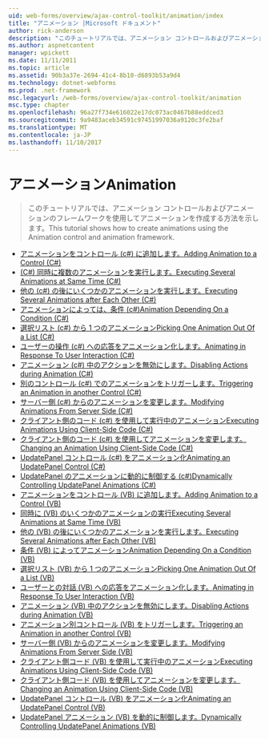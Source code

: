 ```yaml
---
uid: web-forms/overview/ajax-control-toolkit/animation/index
title: "アニメーション |Microsoft ドキュメント"
author: rick-anderson
description: "このチュートリアルでは、アニメーション コントロールおよびアニメーションのフレームワークを使用してアニメーションを作成する方法を示します。"
ms.author: aspnetcontent
manager: wpickett
ms.date: 11/11/2011
ms.topic: article
ms.assetid: 90b3a37e-2694-41c4-8b10-d6893b53a9d4
ms.technology: dotnet-webforms
ms.prod: .net-framework
msc.legacyurl: /web-forms/overview/ajax-control-toolkit/animation
msc.type: chapter
ms.openlocfilehash: 96a27f734e616022e17dc073ac0467b88eddced3
ms.sourcegitcommit: 9a9483aceb34591c97451997036a9120c3fe2baf
ms.translationtype: MT
ms.contentlocale: ja-JP
ms.lasthandoff: 11/10/2017
---
```

<a name="animation"></a><span data-ttu-id="77742-103">アニメーション</span><span class="sxs-lookup"><span data-stu-id="77742-103">Animation</span></span>
====================
> <span data-ttu-id="77742-104">このチュートリアルでは、アニメーション コントロールおよびアニメーションのフレームワークを使用してアニメーションを作成する方法を示します。</span><span class="sxs-lookup"><span data-stu-id="77742-104">This tutorial shows how to create animations using the Animation control and animation framework.</span></span>


- [<span data-ttu-id="77742-105">アニメーションをコントロール (c#) に追加します。</span><span class="sxs-lookup"><span data-stu-id="77742-105">Adding Animation to a Control (C#)</span></span>](adding-animation-to-a-control-cs.md)
- [<span data-ttu-id="77742-106">(C#) 同時に複数のアニメーションを実行します。</span><span class="sxs-lookup"><span data-stu-id="77742-106">Executing Several Animations at Same Time (C#)</span></span>](executing-several-animations-at-the-same-time-cs.md)
- [<span data-ttu-id="77742-107">他の (c#) の後にいくつかのアニメーションを実行します。</span><span class="sxs-lookup"><span data-stu-id="77742-107">Executing Several Animations after Each Other (C#)</span></span>](executing-several-animations-after-each-other-cs.md)
- [<span data-ttu-id="77742-108">アニメーションによっては、条件 (c#)</span><span class="sxs-lookup"><span data-stu-id="77742-108">Animation Depending On a Condition (C#)</span></span>](animation-depending-on-a-condition-cs.md)
- [<span data-ttu-id="77742-109">選択リスト (c#) から 1 つのアニメーション</span><span class="sxs-lookup"><span data-stu-id="77742-109">Picking One Animation Out Of a List (C#)</span></span>](picking-one-animation-out-of-a-list-cs.md)
- [<span data-ttu-id="77742-110">ユーザーの操作 (c#) への応答をアニメーション化します。</span><span class="sxs-lookup"><span data-stu-id="77742-110">Animating in Response To User Interaction (C#)</span></span>](animating-in-response-to-user-interaction-cs.md)
- [<span data-ttu-id="77742-111">アニメーション (c#) 中のアクションを無効にします。</span><span class="sxs-lookup"><span data-stu-id="77742-111">Disabling Actions during Animation (C#)</span></span>](disabling-actions-during-animation-cs.md)
- [<span data-ttu-id="77742-112">別のコントロール (c#) でのアニメーションをトリガーします。</span><span class="sxs-lookup"><span data-stu-id="77742-112">Triggering an Animation in another Control (C#)</span></span>](triggering-an-animation-in-another-control-cs.md)
- [<span data-ttu-id="77742-113">サーバー側 (c#) からのアニメーションを変更します。</span><span class="sxs-lookup"><span data-stu-id="77742-113">Modifying Animations From Server Side (C#)</span></span>](modifying-animations-from-the-server-side-cs.md)
- [<span data-ttu-id="77742-114">クライアント側のコード (c#) を使用して実行中のアニメーション</span><span class="sxs-lookup"><span data-stu-id="77742-114">Executing Animations Using Client-Side Code (C#)</span></span>](executing-animations-using-client-side-code-cs.md)
- [<span data-ttu-id="77742-115">クライアント側のコード (c#) を使用してアニメーションを変更します。</span><span class="sxs-lookup"><span data-stu-id="77742-115">Changing an Animation Using Client-Side Code (C#)</span></span>](changing-an-animation-using-client-side-code-cs.md)
- [<span data-ttu-id="77742-116">UpdatePanel コントロール (c#) をアニメーション化</span><span class="sxs-lookup"><span data-stu-id="77742-116">Animating an UpdatePanel Control (C#)</span></span>](animating-an-updatepanel-control-cs.md)
- [<span data-ttu-id="77742-117">UpdatePanel のアニメーションに動的に制御する (c#)</span><span class="sxs-lookup"><span data-stu-id="77742-117">Dynamically Controlling UpdatePanel Animations (C#)</span></span>](dynamically-controlling-updatepanel-animations-cs.md)
- [<span data-ttu-id="77742-118">アニメーションをコントロール (VB) に追加します。</span><span class="sxs-lookup"><span data-stu-id="77742-118">Adding Animation to a Control (VB)</span></span>](adding-animation-to-a-control-vb.md)
- [<span data-ttu-id="77742-119">同時に (VB) のいくつかのアニメーションの実行</span><span class="sxs-lookup"><span data-stu-id="77742-119">Executing Several Animations at Same Time (VB)</span></span>](executing-several-animations-at-the-same-time-vb.md)
- [<span data-ttu-id="77742-120">他の (VB) の後にいくつかのアニメーションを実行します。</span><span class="sxs-lookup"><span data-stu-id="77742-120">Executing Several Animations after Each Other (VB)</span></span>](executing-several-animations-after-each-other-vb.md)
- [<span data-ttu-id="77742-121">条件 (VB) によってアニメーション</span><span class="sxs-lookup"><span data-stu-id="77742-121">Animation Depending On a Condition (VB)</span></span>](animation-depending-on-a-condition-vb.md)
- [<span data-ttu-id="77742-122">選択リスト (VB) から 1 つのアニメーション</span><span class="sxs-lookup"><span data-stu-id="77742-122">Picking One Animation Out Of a List (VB)</span></span>](picking-one-animation-out-of-a-list-vb.md)
- [<span data-ttu-id="77742-123">ユーザーとの対話 (VB) への応答をアニメーション化します。</span><span class="sxs-lookup"><span data-stu-id="77742-123">Animating in Response To User Interaction (VB)</span></span>](animating-in-response-to-user-interaction-vb.md)
- [<span data-ttu-id="77742-124">アニメーション (VB) 中のアクションを無効にします。</span><span class="sxs-lookup"><span data-stu-id="77742-124">Disabling Actions during Animation (VB)</span></span>](disabling-actions-during-animation-vb.md)
- [<span data-ttu-id="77742-125">アニメーション別コントロール (VB) をトリガーします。</span><span class="sxs-lookup"><span data-stu-id="77742-125">Triggering an Animation in another Control (VB)</span></span>](triggering-an-animation-in-another-control-vb.md)
- [<span data-ttu-id="77742-126">サーバー側 (VB) からのアニメーションを変更します。</span><span class="sxs-lookup"><span data-stu-id="77742-126">Modifying Animations From Server Side (VB)</span></span>](modifying-animations-from-the-server-side-vb.md)
- [<span data-ttu-id="77742-127">クライアント側コード (VB) を使用して実行中のアニメーション</span><span class="sxs-lookup"><span data-stu-id="77742-127">Executing Animations Using Client-Side Code (VB)</span></span>](executing-animations-using-client-side-code-vb.md)
- [<span data-ttu-id="77742-128">クライアント側コード (VB) を使用してアニメーションを変更します。</span><span class="sxs-lookup"><span data-stu-id="77742-128">Changing an Animation Using Client-Side Code (VB)</span></span>](changing-an-animation-using-client-side-code-vb.md)
- [<span data-ttu-id="77742-129">UpdatePanel コントロール (VB) をアニメーション化</span><span class="sxs-lookup"><span data-stu-id="77742-129">Animating an UpdatePanel Control (VB)</span></span>](animating-an-updatepanel-control-vb.md)
- [<span data-ttu-id="77742-130">UpdatePanel アニメーション (VB) を動的に制御します。</span><span class="sxs-lookup"><span data-stu-id="77742-130">Dynamically Controlling UpdatePanel Animations (VB)</span></span>](dynamically-controlling-updatepanel-animations-vb.md)
